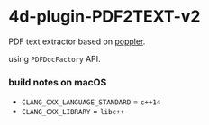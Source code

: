 # 4d-plugin-PDF2TEXT-v2
PDF text extractor based on [poppler](https://poppler.freedesktop.org).

using `PDFDocFactory` API.

### build notes on macOS

* `CLANG_CXX_LANGUAGE_STANDARD` = `c++14`
* `CLANG_CXX_LIBRARY` = `libc++`
